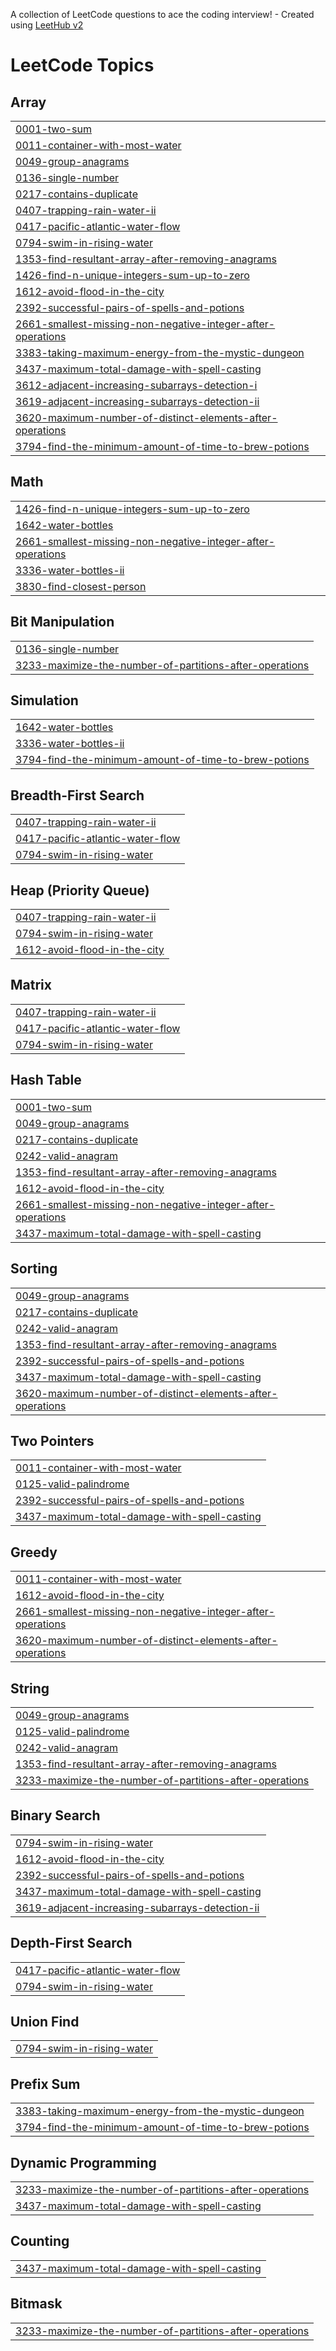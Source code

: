 A collection of LeetCode questions to ace the coding interview! - Created using [LeetHub v2](https://github.com/arunbhardwaj/LeetHub-2.0)
<!---LeetCode Topics Start-->
# LeetCode Topics
## Array
|  |
| ------- |
| [0001-two-sum](https://github.com/SzupanBurliga/LeetCode/tree/master/0001-two-sum) |
| [0011-container-with-most-water](https://github.com/SzupanBurliga/LeetCode/tree/master/0011-container-with-most-water) |
| [0049-group-anagrams](https://github.com/SzupanBurliga/LeetCode/tree/master/0049-group-anagrams) |
| [0136-single-number](https://github.com/SzupanBurliga/LeetCode/tree/master/0136-single-number) |
| [0217-contains-duplicate](https://github.com/SzupanBurliga/LeetCode/tree/master/0217-contains-duplicate) |
| [0407-trapping-rain-water-ii](https://github.com/SzupanBurliga/LeetCode/tree/master/0407-trapping-rain-water-ii) |
| [0417-pacific-atlantic-water-flow](https://github.com/SzupanBurliga/LeetCode/tree/master/0417-pacific-atlantic-water-flow) |
| [0794-swim-in-rising-water](https://github.com/SzupanBurliga/LeetCode/tree/master/0794-swim-in-rising-water) |
| [1353-find-resultant-array-after-removing-anagrams](https://github.com/SzupanBurliga/LeetCode/tree/master/1353-find-resultant-array-after-removing-anagrams) |
| [1426-find-n-unique-integers-sum-up-to-zero](https://github.com/SzupanBurliga/LeetCode/tree/master/1426-find-n-unique-integers-sum-up-to-zero) |
| [1612-avoid-flood-in-the-city](https://github.com/SzupanBurliga/LeetCode/tree/master/1612-avoid-flood-in-the-city) |
| [2392-successful-pairs-of-spells-and-potions](https://github.com/SzupanBurliga/LeetCode/tree/master/2392-successful-pairs-of-spells-and-potions) |
| [2661-smallest-missing-non-negative-integer-after-operations](https://github.com/SzupanBurliga/LeetCode/tree/master/2661-smallest-missing-non-negative-integer-after-operations) |
| [3383-taking-maximum-energy-from-the-mystic-dungeon](https://github.com/SzupanBurliga/LeetCode/tree/master/3383-taking-maximum-energy-from-the-mystic-dungeon) |
| [3437-maximum-total-damage-with-spell-casting](https://github.com/SzupanBurliga/LeetCode/tree/master/3437-maximum-total-damage-with-spell-casting) |
| [3612-adjacent-increasing-subarrays-detection-i](https://github.com/SzupanBurliga/LeetCode/tree/master/3612-adjacent-increasing-subarrays-detection-i) |
| [3619-adjacent-increasing-subarrays-detection-ii](https://github.com/SzupanBurliga/LeetCode/tree/master/3619-adjacent-increasing-subarrays-detection-ii) |
| [3620-maximum-number-of-distinct-elements-after-operations](https://github.com/SzupanBurliga/LeetCode/tree/master/3620-maximum-number-of-distinct-elements-after-operations) |
| [3794-find-the-minimum-amount-of-time-to-brew-potions](https://github.com/SzupanBurliga/LeetCode/tree/master/3794-find-the-minimum-amount-of-time-to-brew-potions) |
## Math
|  |
| ------- |
| [1426-find-n-unique-integers-sum-up-to-zero](https://github.com/SzupanBurliga/LeetCode/tree/master/1426-find-n-unique-integers-sum-up-to-zero) |
| [1642-water-bottles](https://github.com/SzupanBurliga/LeetCode/tree/master/1642-water-bottles) |
| [2661-smallest-missing-non-negative-integer-after-operations](https://github.com/SzupanBurliga/LeetCode/tree/master/2661-smallest-missing-non-negative-integer-after-operations) |
| [3336-water-bottles-ii](https://github.com/SzupanBurliga/LeetCode/tree/master/3336-water-bottles-ii) |
| [3830-find-closest-person](https://github.com/SzupanBurliga/LeetCode/tree/master/3830-find-closest-person) |
## Bit Manipulation
|  |
| ------- |
| [0136-single-number](https://github.com/SzupanBurliga/LeetCode/tree/master/0136-single-number) |
| [3233-maximize-the-number-of-partitions-after-operations](https://github.com/SzupanBurliga/LeetCode/tree/master/3233-maximize-the-number-of-partitions-after-operations) |
## Simulation
|  |
| ------- |
| [1642-water-bottles](https://github.com/SzupanBurliga/LeetCode/tree/master/1642-water-bottles) |
| [3336-water-bottles-ii](https://github.com/SzupanBurliga/LeetCode/tree/master/3336-water-bottles-ii) |
| [3794-find-the-minimum-amount-of-time-to-brew-potions](https://github.com/SzupanBurliga/LeetCode/tree/master/3794-find-the-minimum-amount-of-time-to-brew-potions) |
## Breadth-First Search
|  |
| ------- |
| [0407-trapping-rain-water-ii](https://github.com/SzupanBurliga/LeetCode/tree/master/0407-trapping-rain-water-ii) |
| [0417-pacific-atlantic-water-flow](https://github.com/SzupanBurliga/LeetCode/tree/master/0417-pacific-atlantic-water-flow) |
| [0794-swim-in-rising-water](https://github.com/SzupanBurliga/LeetCode/tree/master/0794-swim-in-rising-water) |
## Heap (Priority Queue)
|  |
| ------- |
| [0407-trapping-rain-water-ii](https://github.com/SzupanBurliga/LeetCode/tree/master/0407-trapping-rain-water-ii) |
| [0794-swim-in-rising-water](https://github.com/SzupanBurliga/LeetCode/tree/master/0794-swim-in-rising-water) |
| [1612-avoid-flood-in-the-city](https://github.com/SzupanBurliga/LeetCode/tree/master/1612-avoid-flood-in-the-city) |
## Matrix
|  |
| ------- |
| [0407-trapping-rain-water-ii](https://github.com/SzupanBurliga/LeetCode/tree/master/0407-trapping-rain-water-ii) |
| [0417-pacific-atlantic-water-flow](https://github.com/SzupanBurliga/LeetCode/tree/master/0417-pacific-atlantic-water-flow) |
| [0794-swim-in-rising-water](https://github.com/SzupanBurliga/LeetCode/tree/master/0794-swim-in-rising-water) |
## Hash Table
|  |
| ------- |
| [0001-two-sum](https://github.com/SzupanBurliga/LeetCode/tree/master/0001-two-sum) |
| [0049-group-anagrams](https://github.com/SzupanBurliga/LeetCode/tree/master/0049-group-anagrams) |
| [0217-contains-duplicate](https://github.com/SzupanBurliga/LeetCode/tree/master/0217-contains-duplicate) |
| [0242-valid-anagram](https://github.com/SzupanBurliga/LeetCode/tree/master/0242-valid-anagram) |
| [1353-find-resultant-array-after-removing-anagrams](https://github.com/SzupanBurliga/LeetCode/tree/master/1353-find-resultant-array-after-removing-anagrams) |
| [1612-avoid-flood-in-the-city](https://github.com/SzupanBurliga/LeetCode/tree/master/1612-avoid-flood-in-the-city) |
| [2661-smallest-missing-non-negative-integer-after-operations](https://github.com/SzupanBurliga/LeetCode/tree/master/2661-smallest-missing-non-negative-integer-after-operations) |
| [3437-maximum-total-damage-with-spell-casting](https://github.com/SzupanBurliga/LeetCode/tree/master/3437-maximum-total-damage-with-spell-casting) |
## Sorting
|  |
| ------- |
| [0049-group-anagrams](https://github.com/SzupanBurliga/LeetCode/tree/master/0049-group-anagrams) |
| [0217-contains-duplicate](https://github.com/SzupanBurliga/LeetCode/tree/master/0217-contains-duplicate) |
| [0242-valid-anagram](https://github.com/SzupanBurliga/LeetCode/tree/master/0242-valid-anagram) |
| [1353-find-resultant-array-after-removing-anagrams](https://github.com/SzupanBurliga/LeetCode/tree/master/1353-find-resultant-array-after-removing-anagrams) |
| [2392-successful-pairs-of-spells-and-potions](https://github.com/SzupanBurliga/LeetCode/tree/master/2392-successful-pairs-of-spells-and-potions) |
| [3437-maximum-total-damage-with-spell-casting](https://github.com/SzupanBurliga/LeetCode/tree/master/3437-maximum-total-damage-with-spell-casting) |
| [3620-maximum-number-of-distinct-elements-after-operations](https://github.com/SzupanBurliga/LeetCode/tree/master/3620-maximum-number-of-distinct-elements-after-operations) |
## Two Pointers
|  |
| ------- |
| [0011-container-with-most-water](https://github.com/SzupanBurliga/LeetCode/tree/master/0011-container-with-most-water) |
| [0125-valid-palindrome](https://github.com/SzupanBurliga/LeetCode/tree/master/0125-valid-palindrome) |
| [2392-successful-pairs-of-spells-and-potions](https://github.com/SzupanBurliga/LeetCode/tree/master/2392-successful-pairs-of-spells-and-potions) |
| [3437-maximum-total-damage-with-spell-casting](https://github.com/SzupanBurliga/LeetCode/tree/master/3437-maximum-total-damage-with-spell-casting) |
## Greedy
|  |
| ------- |
| [0011-container-with-most-water](https://github.com/SzupanBurliga/LeetCode/tree/master/0011-container-with-most-water) |
| [1612-avoid-flood-in-the-city](https://github.com/SzupanBurliga/LeetCode/tree/master/1612-avoid-flood-in-the-city) |
| [2661-smallest-missing-non-negative-integer-after-operations](https://github.com/SzupanBurliga/LeetCode/tree/master/2661-smallest-missing-non-negative-integer-after-operations) |
| [3620-maximum-number-of-distinct-elements-after-operations](https://github.com/SzupanBurliga/LeetCode/tree/master/3620-maximum-number-of-distinct-elements-after-operations) |
## String
|  |
| ------- |
| [0049-group-anagrams](https://github.com/SzupanBurliga/LeetCode/tree/master/0049-group-anagrams) |
| [0125-valid-palindrome](https://github.com/SzupanBurliga/LeetCode/tree/master/0125-valid-palindrome) |
| [0242-valid-anagram](https://github.com/SzupanBurliga/LeetCode/tree/master/0242-valid-anagram) |
| [1353-find-resultant-array-after-removing-anagrams](https://github.com/SzupanBurliga/LeetCode/tree/master/1353-find-resultant-array-after-removing-anagrams) |
| [3233-maximize-the-number-of-partitions-after-operations](https://github.com/SzupanBurliga/LeetCode/tree/master/3233-maximize-the-number-of-partitions-after-operations) |
## Binary Search
|  |
| ------- |
| [0794-swim-in-rising-water](https://github.com/SzupanBurliga/LeetCode/tree/master/0794-swim-in-rising-water) |
| [1612-avoid-flood-in-the-city](https://github.com/SzupanBurliga/LeetCode/tree/master/1612-avoid-flood-in-the-city) |
| [2392-successful-pairs-of-spells-and-potions](https://github.com/SzupanBurliga/LeetCode/tree/master/2392-successful-pairs-of-spells-and-potions) |
| [3437-maximum-total-damage-with-spell-casting](https://github.com/SzupanBurliga/LeetCode/tree/master/3437-maximum-total-damage-with-spell-casting) |
| [3619-adjacent-increasing-subarrays-detection-ii](https://github.com/SzupanBurliga/LeetCode/tree/master/3619-adjacent-increasing-subarrays-detection-ii) |
## Depth-First Search
|  |
| ------- |
| [0417-pacific-atlantic-water-flow](https://github.com/SzupanBurliga/LeetCode/tree/master/0417-pacific-atlantic-water-flow) |
| [0794-swim-in-rising-water](https://github.com/SzupanBurliga/LeetCode/tree/master/0794-swim-in-rising-water) |
## Union Find
|  |
| ------- |
| [0794-swim-in-rising-water](https://github.com/SzupanBurliga/LeetCode/tree/master/0794-swim-in-rising-water) |
## Prefix Sum
|  |
| ------- |
| [3383-taking-maximum-energy-from-the-mystic-dungeon](https://github.com/SzupanBurliga/LeetCode/tree/master/3383-taking-maximum-energy-from-the-mystic-dungeon) |
| [3794-find-the-minimum-amount-of-time-to-brew-potions](https://github.com/SzupanBurliga/LeetCode/tree/master/3794-find-the-minimum-amount-of-time-to-brew-potions) |
## Dynamic Programming
|  |
| ------- |
| [3233-maximize-the-number-of-partitions-after-operations](https://github.com/SzupanBurliga/LeetCode/tree/master/3233-maximize-the-number-of-partitions-after-operations) |
| [3437-maximum-total-damage-with-spell-casting](https://github.com/SzupanBurliga/LeetCode/tree/master/3437-maximum-total-damage-with-spell-casting) |
## Counting
|  |
| ------- |
| [3437-maximum-total-damage-with-spell-casting](https://github.com/SzupanBurliga/LeetCode/tree/master/3437-maximum-total-damage-with-spell-casting) |
## Bitmask
|  |
| ------- |
| [3233-maximize-the-number-of-partitions-after-operations](https://github.com/SzupanBurliga/LeetCode/tree/master/3233-maximize-the-number-of-partitions-after-operations) |
<!---LeetCode Topics End-->